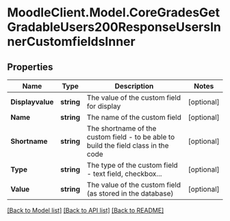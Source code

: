# MoodleClient.Model.CoreGradesGetGradableUsers200ResponseUsersInnerCustomfieldsInner

## Properties

Name | Type | Description | Notes
------------ | ------------- | ------------- | -------------
**Displayvalue** | **string** | The value of the custom field for display | [optional] 
**Name** | **string** | The name of the custom field | [optional] 
**Shortname** | **string** | The shortname of the custom field - to be able to build the field class in the code | [optional] 
**Type** | **string** | The type of the custom field - text field, checkbox... | [optional] 
**Value** | **string** | The value of the custom field (as stored in the database) | [optional] 

[[Back to Model list]](../README.md#documentation-for-models) [[Back to API list]](../README.md#documentation-for-api-endpoints) [[Back to README]](../README.md)


